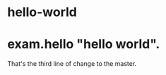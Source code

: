 hello-world
===========
exam.hello "hello world".
========================
That's the third line of change to the master.
